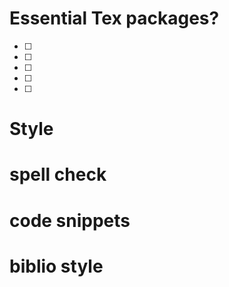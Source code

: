 # Essential Tex packages?
- [ ] 
- [ ]
- [ ]
- [ ] 
- [ ] 

# Style

# spell check

# code snippets 

# biblio style